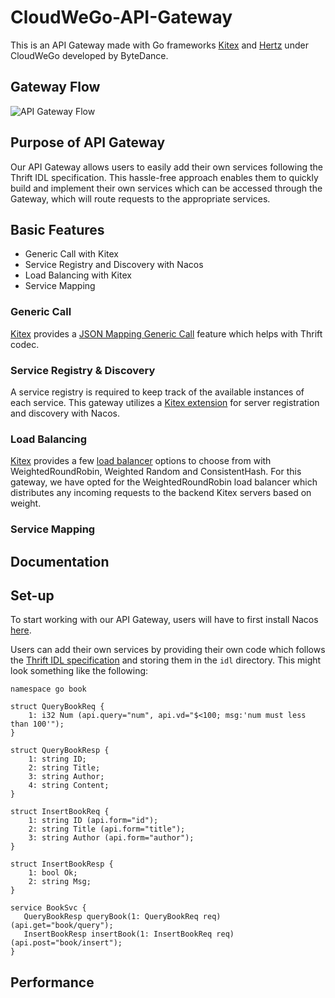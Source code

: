 # CloudWeGo-API-Gateway
This is an API Gateway made with Go frameworks [Kitex](https://github.com/cloudwego/kitex) and [Hertz](https://github.com/cloudwego/hertz) under CloudWeGo developed by ByteDance. 

## Gateway Flow
![API Gateway Flow][api-gateway-flow]

[api-gateway-flow]: https://github.com/shawnnygoh/cloudwego-api-gateway/blob/main/images/TikTok%20API%20Gateway%20Design%20Architecture.png "API Gateway Flow"

## Purpose of API Gateway
Our API Gateway allows users to easily add their own services following the Thrift IDL specification. This hassle-free approach enables them to quickly build and implement their own services which can be accessed through the Gateway, which will route requests to the appropriate services.

## Basic Features
- Generic Call with Kitex
- Service Registry and Discovery with Nacos
- Load Balancing with Kitex
- Service Mapping 

### Generic Call
[Kitex](https://github.com/cloudwego/kitex) provides a [JSON Mapping Generic Call](https://www.cloudwego.io/docs/kitex/tutorials/advanced-feature/generic-call/#4-json-mapping-generic-call) feature which helps with Thrift codec. 

### Service Registry & Discovery
A service registry is required to keep track of the available instances of each service. This gateway utilizes a [Kitex extension](https://github.com/kitex-contrib/registry-nacos) for server registration and discovery with Nacos.  

### Load Balancing
[Kitex](https://github.com/cloudwego/kitex) provides a few [load balancer](https://www.cloudwego.io/docs/kitex/tutorials/service-governance/loadbalance/) options to choose from with WeightedRoundRobin, Weighted Random and ConsistentHash. For this gateway, we have opted for the WeightedRoundRobin load balancer which distributes any incoming requests to the backend Kitex servers based on weight.

### Service Mapping

## Documentation

## Set-up
To start working with our API Gateway, users will have to first install Nacos [here](https://nacos.io/en-us/docs/v2/quickstart/quick-start.html). 

Users can add their own services by providing their own code which follows the [Thrift IDL specification](https://thrift.apache.org/docs/idl) and storing them in the `idl` directory. This might look something like the following:

```thrift
namespace go book

struct QueryBookReq {
    1: i32 Num (api.query="num", api.vd="$<100; msg:'num must less than 100'");
}

struct QueryBookResp {
    1: string ID;
    2: string Title;
    3: string Author;
    4: string Content; 
}

struct InsertBookReq {
    1: string ID (api.form="id");
    2: string Title (api.form="title");
    3: string Author (api.form="author");
}

struct InsertBookResp {
    1: bool Ok; 
    2: string Msg; 
}

service BookSvc {
   QueryBookResp queryBook(1: QueryBookReq req) (api.get="book/query");
   InsertBookResp insertBook(1: InsertBookReq req) (api.post="book/insert");
}
```

## Performance